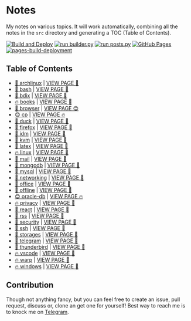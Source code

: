 # Notes

My notes on various topics. It will work automatically, combining all the notes in the `src` directory and generating a TOC (Table of Contents).

[![Build and Deploy](https://github.com/SharafatKarim/notes/actions/workflows/action.yml/badge.svg)](https://github.com/SharafatKarim/notes/actions/workflows/action.yml)
[![run builder.py](https://github.com/SharafatKarim/notes/actions/workflows/action.yml/badge.svg)](https://github.com/SharafatKarim/notes/actions/workflows/action.yml)
[![run posts.py](https://github.com/SharafatKarim/notes/actions/workflows/posts.yml/badge.svg)](https://github.com/SharafatKarim/notes/actions/workflows/posts.yml)
[![GitHub Pages](https://github.com/SharafatKarim/notes/actions/workflows/gh-pages.yml/badge.svg)](https://github.com/SharafatKarim/notes/actions/workflows/gh-pages.yml)
[![pages-build-deployment](https://github.com/SharafatKarim/notes/actions/workflows/pages/pages-build-deployment/badge.svg)](https://github.com/SharafatKarim/notes/actions/workflows/pages/pages-build-deployment)


## Table of Contents

- [🎉 archlinux](src/archlinux.md) | <a href='https://sharafat.is-a.dev/notes/archlinux' target='_blank'>VIEW PAGE 👾</a>
- [🎸 bash](src/bash.md) | <a href='https://sharafat.is-a.dev/notes/bash' target='_blank'>VIEW PAGE 🚀</a>
- [👾 bdix](src/bdix.md) | <a href='https://sharafat.is-a.dev/notes/bdix' target='_blank'>VIEW PAGE 🌈</a>
- [🔥 books](src/books.md) | <a href='https://sharafat.is-a.dev/notes/books' target='_blank'>VIEW PAGE 🌟</a>
- [👾 browser](src/browser.md) | <a href='https://sharafat.is-a.dev/notes/browser' target='_blank'>VIEW PAGE 😊</a>
- [😊 cp](src/cp.md) | <a href='https://sharafat.is-a.dev/notes/cp' target='_blank'>VIEW PAGE 🔥</a>
- [👾 duck](src/duck.md) | <a href='https://sharafat.is-a.dev/notes/duck' target='_blank'>VIEW PAGE 🎸</a>
- [🍕 firefox](src/firefox.md) | <a href='https://sharafat.is-a.dev/notes/firefox' target='_blank'>VIEW PAGE 👾</a>
- [🌈 idm](src/idm.md) | <a href='https://sharafat.is-a.dev/notes/idm' target='_blank'>VIEW PAGE 🚀</a>
- [🍕 kvm](src/kvm.md) | <a href='https://sharafat.is-a.dev/notes/kvm' target='_blank'>VIEW PAGE 🤖</a>
- [🚀 latex](src/latex.md) | <a href='https://sharafat.is-a.dev/notes/latex' target='_blank'>VIEW PAGE 🎉</a>
- [🔥 linux](src/linux.md) | <a href='https://sharafat.is-a.dev/notes/linux' target='_blank'>VIEW PAGE 👾</a>
- [👾 mail](src/mail.md) | <a href='https://sharafat.is-a.dev/notes/mail' target='_blank'>VIEW PAGE 🌟</a>
- [🍕 mongodb](src/mongodb.md) | <a href='https://sharafat.is-a.dev/notes/mongodb' target='_blank'>VIEW PAGE 🎉</a>
- [👾 mysql](src/mysql.md) | <a href='https://sharafat.is-a.dev/notes/mysql' target='_blank'>VIEW PAGE 👾</a>
- [🍕 networking](src/networking.md) | <a href='https://sharafat.is-a.dev/notes/networking' target='_blank'>VIEW PAGE 🌈</a>
- [🌟 office](src/office.md) | <a href='https://sharafat.is-a.dev/notes/office' target='_blank'>VIEW PAGE 🎸</a>
- [🎉 offline](src/offline.md) | <a href='https://sharafat.is-a.dev/notes/offline' target='_blank'>VIEW PAGE 🚀</a>
- [😊 oracle-db](src/oracle-db.md) | <a href='https://sharafat.is-a.dev/notes/oracle-db' target='_blank'>VIEW PAGE 🔥</a>
- [🔥 privacy](src/privacy.md) | <a href='https://sharafat.is-a.dev/notes/privacy' target='_blank'>VIEW PAGE 🚀</a>
- [🍕 react](src/react.md) | <a href='https://sharafat.is-a.dev/notes/react' target='_blank'>VIEW PAGE 🚀</a>
- [👾 rss](src/rss.md) | <a href='https://sharafat.is-a.dev/notes/rss' target='_blank'>VIEW PAGE 🌈</a>
- [🌟 security](src/security.md) | <a href='https://sharafat.is-a.dev/notes/security' target='_blank'>VIEW PAGE 👾</a>
- [🎸 ssh](src/ssh.md) | <a href='https://sharafat.is-a.dev/notes/ssh' target='_blank'>VIEW PAGE 🌟</a>
- [🎉 storages](src/storages.md) | <a href='https://sharafat.is-a.dev/notes/storages' target='_blank'>VIEW PAGE 🎸</a>
- [🍕 telegram](src/telegram.md) | <a href='https://sharafat.is-a.dev/notes/telegram' target='_blank'>VIEW PAGE 👾</a>
- [👾 thunderbird](src/thunderbird.md) | <a href='https://sharafat.is-a.dev/notes/thunderbird' target='_blank'>VIEW PAGE 👾</a>
- [🔥 vscode](src/vscode.md) | <a href='https://sharafat.is-a.dev/notes/vscode' target='_blank'>VIEW PAGE 🎸</a>
- [🔥 warp](src/warp.md) | <a href='https://sharafat.is-a.dev/notes/warp' target='_blank'>VIEW PAGE 🍕</a>
- [🔥 windows](src/windows.md) | <a href='https://sharafat.is-a.dev/notes/windows' target='_blank'>VIEW PAGE 🚀</a>

## Contribution

Though not anything fancy, but you can feel free to create an issue, pull request, discuss or, clone an get one for yourself!
Best way to reach me is to knock me on [Telegram](https://t.me/SharafatKarim).


